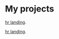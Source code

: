 # My projects

[hr landing](candybuy.github.io/biznes/).

[hr landing](candybuy.github.io/fastbeton1/).

